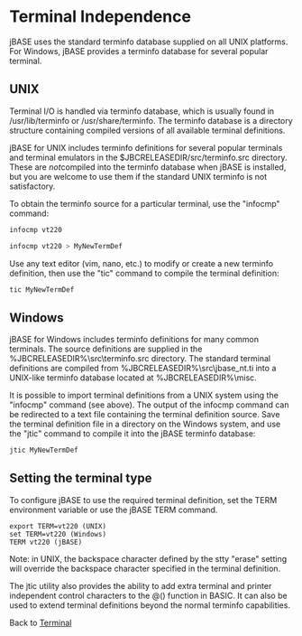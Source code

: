 # Terminal Independence

<PageHeader />

jBASE uses the standard terminfo database supplied on all UNIX platforms. For Windows, jBASE provides a terminfo database for several popular terminal.

## UNIX

Terminal I/O is handled via terminfo database, which is usually found in /usr/lib/terminfo or /usr/share/terminfo. The terminfo database is a directory structure containing compiled versions of all available terminal definitions.

jBASE for UNIX includes terminfo definitions for several popular terminals and terminal emulators in the $JBCRELEASEDIR/src/terminfo.src directory. These are *not*compiled into the terminfo database when jBASE is installed, but you are welcome to use them if the standard UNIX terminfo is not satisfactory.

To obtain the terminfo source for a particular terminal, use the "infocmp" command:

```bash
infocmp vt220

infocmp vt220 > MyNewTermDef
```

Use any text editor (vim, nano, etc.) to modify or create a new terminfo definition, then use the "tic" command to compile the terminal definition:

```bash
tic MyNewTermDef
```

## Windows

jBASE for Windows includes terminfo definitions for many common terminals. The source definitions are supplied in the %JBCRELEASEDIR%\src\terminfo.src directory. The standard terminal definitions are compiled from %JBCRELEASEDIR%\src\jbase\_nt.ti into a UNIX-like terminfo database located at %JBCRELEASEDIR%\misc.

It is possible to import terminal definitions from a UNIX system using the "infocmp" command (see above). The output of the infocmp command can be redirected to a text file containing the terminal definition source. Save the terminal definition file in a directory on the Windows system, and use the "jtic" command to compile it into the jBASE terminfo database:

```bash
jtic MyNewTermDef
```

## Setting the terminal type

To configure jBASE to use the required terminal definition, set the TERM environment variable or use the jBASE TERM command.

```
export TERM=vt220 (UNIX)
set TERM=vt220 (Windows)
TERM vt220 (jBASE)
```

Note: in UNIX, the backspace character defined by the stty "erase" setting will override the backspace character specified in the terminal definition.

The jtic utility also provides the ability to add extra terminal and printer independent control characters to the @() function in BASIC. It can also be used to extend terminal definitions beyond the normal terminfo capabilities.

Back to [Terminal](./../README.md)

<PageFooter />
